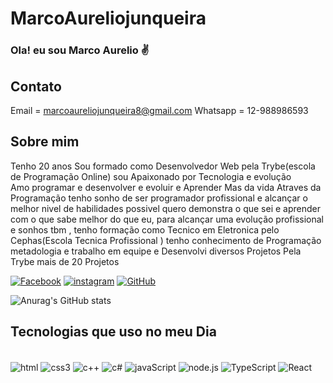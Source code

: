 # MarcoAureliojunqueira


### Ola! eu sou Marco Aurelio ✌️

## Contato 
Email = marcoaureliojunqueira8@gmail.com  Whatsapp = 12-988986593

## Sobre mim
Tenho 20 anos Sou formado como Desenvolvedor Web pela Trybe(escola de Programação Online) sou Apaixonado por Tecnologia e evolução  
Amo programar e desenvolver e evoluir e Aprender Mas da vida Atraves da Programação tenho sonho de ser programador profissional 
e alcançar o melhor  nivel de habilidades possivel quero demonstra o que sei e aprender com o que sabe melhor do que eu, 
para alcançar uma evolução profissional e sonhos tbm , tenho formação como Tecnico em Eletronica pelo Cephas(Escola Tecnica Profissional ) 
tenho conhecimento de Programação metadologia e trabalho em equipe e Desenvolvi diversos Projetos Pela Trybe mais de 20 Projetos



[![Facebook](https://img.shields.io/badge/Facebook-1877F2?style=for-the-badge&logo=facebook&logoColor=white)](https://www.facebook.com/marco.alcino.5/)
[![instagram](https://img.shields.io/badge/Instagram-E4405F?style=for-the-badge&logo=instagram&logoColor=white)](https://www.instagram.com/marcojunqueira2003/)
[![GitHub](https://img.shields.io/badge/GitHub-100000?style=for-the-badge&logo=github&logoColor=white)](https://github.com/MarcoAureliojunqueira)

![Anurag's GitHub stats](https://github-readme-stats.vercel.app/api?username=MarcoAureliojunqueira&theme=dracula)


## Tecnologias que uso no meu Dia


<div style="display: inline_block"><br/>
<img align="center" alt="html" src="https://img.shields.io/badge/HTML-239120?style=for-the-badge&logo=html5&logoColor=white">
<img align="center" alt="css3" src="https://img.shields.io/badge/CSS3-1572B6?style=for-the-badge&logo=css3&logoColor=white">
<img align="center" alt="c++" src="https://img.shields.io/badge/C%2B%2B-00599C?style=for-the-badge&logo=c%2B%2B&logoColor=white">
<img align="center" alt="c#" src="https://img.shields.io/badge/C%23-239120?style=for-the-badge&logo=c-sharp&logoColor=white">

<img align="center" alt="javaScript" src="https://img.shields.io/badge/JavaScript-F7DF1E?style=for-the-badge&logo=javascript&logoColor=black">
<img align="center" alt="node.js" src="https://img.shields.io/badge/Node.js-43853D?style=for-the-badge&logo=node.js&logoColor=white">
<img align="center" alt="TypeScript" src="https://img.shields.io/badge/TypeScript-007ACC?style=for-the-badge&logo=typescript&logoColor=white">
<img align="center" alt="React" src="https://img.shields.io/badge/React-20232A?style=for-the-badge&logo=react&logoColor=61DAFB">
<div><br>
  


